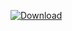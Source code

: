 [ ![Download](https://api.bintray.com/packages/btuser85/repo1/package1/images/download.svg) ](https://bintray.net/btuser85/repo1/package1/_latestVersion)
